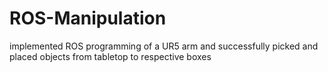 # ROS-Manipulation
implemented ROS programming of a UR5 arm and successfully picked and placed objects from tabletop to respective boxes
